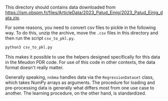 This directory should contains data downloaded from https://ism.obspm.fr/files/ArticleData/2023_Palud_Einig/2023_Palud_Einig_data.zip.

For some reasons, you need to convert csv files to pickle in the following way. To do this, unzip the archive, move the `.csv` files in this directory and then run the script `csv_to_pkl.py`.

```python
python3 csv_to_pkl.py
```

This makes it possible to use the helpers designed specifically for this data in the Meudon PDR code. For use of this code in other contexts, the data format doesn't really matter.

Generally speaking, `nnbma` handles data via the `RegressionDataset` class, which takes NumPy arrays as arguments. The procedure for loading and pre-processing data is generally what differs most from one use case to another. The learning procedure, on the other hand, is standardized.
